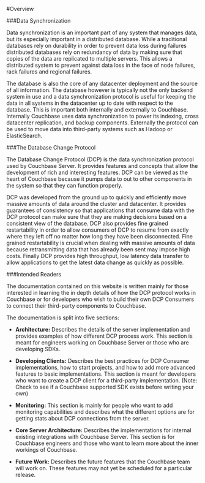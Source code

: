 #Overview

###Data Synchronization

Data synchronization is an important part of any system that manages data, but its especially important in a distributed database. While a traditional databases rely on durability in order to prevent data loss during failures distributed databases rely on redundancy of data by making sure that copies of the data are replicated to multiple servers. This allows a distributed system to prevent against data loss in the face of node failures, rack failures and regional failures.

The database is also the core of any datacenter deployment and the source of all information. The database however is typically not the only backend system in use and a data synchronization protocol is useful for keeping the data in all systems in the datacenter up to date with respect to the database. This is important both internally and externally to Couchbase. Internally Couchbase uses data synchronization to power its indexing, cross datacenter replication, and backup components. Externally the protocol can be used to move data into third-party systems such as Hadoop or ElasticSearch.

###The Database Change Protocol

The Database Change Protocol (DCP) is the data synchronization protocol used by Couchbase Server. It provides features and concepts that allow the development of rich and interesting features. DCP can be viewed as the heart of Couchbase because it pumps data to out to other components in the system so that they can function properly.

DCP was developed from the ground up to quickly and efficiently move massive amounts of data around the cluster and datacenter. It provides guarantees of consistency so that applications that consume data with the DCP protocol can make sure that they are making decisions based on a consistent view of the database. DCP also provides fine grained restartability in order to allow consumers of DCP to resume from exactly where they left off no matter how long they have been disconnected. Fine grained restartability is crucial when dealing with massive amounts of data because retransmitting data that has already been sent may impose high costs. Finally DCP provides high throughput, low latency data transfer to allow applications to get the latest data change as quickly as possible.

###Intended Readers

The documentation contained on this website is written mainly for those interested in learning the in depth details of how the DCP protocol works in Couchbase or for developers who wish to build their own DCP Consumers to connect their third-party components to Couchbase.

The documentation is split into five sections:

* **Architecture:** Describes the details of the server implementation and provides examples of how different DCP process work. This section is meant for engineers working on Couchbase Server or those who are developing SDKs.

* **Developing Clients:** Describes the best practices for DCP Consumer implementations, how to start projects, and how to add more advanced features to basic implementations. This section is meant for developers who want to create a DCP client for a third-party implementation. (Note: Check to see if a Couchbase supported SDK exists before writing your own)

* **Monitoring:** This section is mainly for people who want to add monitoring capabilities and describes what the different options are for getting stats about DCP connections from the server.

* **Core Server Architecture:** Describes the implementations for internal existing integrations with Couchbase Server. This section is for Couchbase engineers and those who want to learn more about the inner workings of Couchbase.

* **Future Work:** Describes the future features that the Couchbase team will work on. These features may not yet be scheduled for a particular release.
